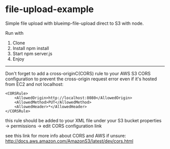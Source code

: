 # file-upload-example

Simple file upload with blueimp-file-upload direct to S3 with node.


Run with
1. Clone
2. Install
npm install
3. Start
npm server.js
4. Enjoy

----- 

Don't forget to add a cross-originC(CORS) rule to your AWS S3 CORS configuration to prevent the cross-origin request error even if it's hosted from EC2 and not localhost:

    <CORSRule>
        <AllowedOrigin>http://localhost:8080</AllowedOrigin>
        <AllowedMethod>PUT</AllowedMethod>
        <AllowedHeader>*</AllowedHeader>
    </CORSRule>

this rule should be added to your XML file under your S3 bucket properties -> permissions -> edit CORS configuration link

see this link for more info about CORS and AWS if unsure: http://docs.aws.amazon.com/AmazonS3/latest/dev/cors.html
